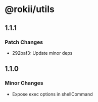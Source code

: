 # @rokii/utils

## 1.1.1

### Patch Changes

- 292baf3: Update minor deps

## 1.1.0

### Minor Changes

- Expose exec options in shellCommand
